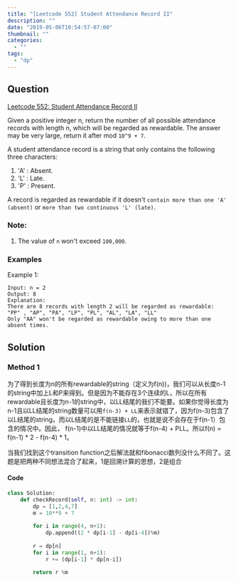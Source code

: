 ```yaml
---
title: "[Leetcode 552] Student Attendance Record II"
description: ""
date: "2019-05-06T10:54:57-07:00"
thumbnail: ""
categories:
  - ""
tags:
  - "dp"
---
```



## Question

[Leetcode 552: Student Attendance Record II](https://leetcode.com/problems/frog-jump/)

Given a positive integer n, return the number of all possible attendance records with length n, which will be regarded as rewardable. The answer may be very large, return it after mod `10^9 + 7`.

A student attendance record is a string that only contains the following three characters:

1. 'A' : Absent.
1. 'L' : Late.
1. 'P' : Present.


A record is regarded as rewardable if it doesn't `contain more than one 'A' (absent)` or `more than two continuous 'L' (late)`.

### Note:

1.  The value of `n` won't exceed `100,000`. 

### Examples

Example 1:
```
Input: n = 2
Output: 8 
Explanation:
There are 8 records with length 2 will be regarded as rewardable:
"PP" , "AP", "PA", "LP", "PL", "AL", "LA", "LL"
Only "AA" won't be regarded as rewardable owing to more than one absent times. 
```

## Solution
### Method 1

为了得到长度为n的所有rewardable的string（定义为f(n))，我们可以从长度n-1的string中加上L和P来得到。但是因为不能存在3个连续的L，所以在所有rewardable且长度为n-1的string中，以LL结尾的我们不能要。如果你觉得长度为n-1且以LL结尾的string数量可以用`f(n-3) + LL`来表示就错了，因为f(n-3)包含了以L结尾的string，而以L结尾的是不能链接`LL`的，也就是说不会存在于f(n-1）包含的情况中。因此， f(n-1)中以LL结尾的情况就等于f(n-4) + PLL。所以f(n) = f(n-1) * 2 - f(n-4) * 1。

当我们找到这个transition function之后解法就和fibonacci数列没什么不同了。这题是把两种不同想法混合了起来，1是回溯计算的思想，2是组合

#### Code

```python
class Solution:
    def checkRecord(self, n: int) -> int:
        dp = [1,2,4,7]
        m = 10**9 + 7
        
        for i in range(4, n+1):
            dp.append((2 * dp[i-1] - dp[i-4])%m)
        
        r = dp[n]
        for i in range(1, n+1):
            r += (dp[i-1] * dp[n-i])

        return r %m
```